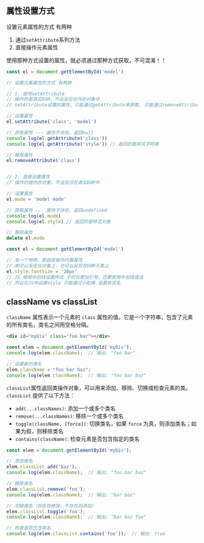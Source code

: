 ## 属性设置方式

设置元素属性的方式 有两种

1. 通过`setAttribute`系列方法
2. 直接操作元素属性

使用那种方式设置的属性，就必须通过那种方式获取，不可混淆！！

```js
const el = document.getElementById('model')

// 设置元素属性的方式 有两种

// 1. 使用setAttribute
// 操作的是真实DOM，不会反应在内存对象中
// setAttribute设置的属性，只能通过getAttribute来获取, 只能通过removeAttribute来移除

// 设置属性
el.setAttribute('class', 'model')

// 获取属性 --- 属性不存在，返回null
console.log(el.getAttribute('class'))
console.log(el.getAttribute('style')) // 返回的是样式字符串

// 移除属性
el.removeAttribute('class')


// 2. 直接设置属性
// 操作的是内存对象，不会反应在真实DOM中

// 设置属性
el.mode = 'model mode'

// 获取属性 --- 属性不存在，返回undefined
console.log(el.mode)
console.log(el.style) // 返回的是样式对象

// 移除属性
delete el.mode
```

```js
const el = document.getElementById('model')

// 有一个特例，那就是操作内置属性
// 即可以反应在对象上，也可以反应在DOM元素上
el.style.fontSize = '20px' 
// JS 使用中划线设置样式 不仅仅要加引号，还要使用中划线语法
// 所以在JS中设置style 只能通过小驼峰 设置样式名
```



## className vs classList

`className` 属性表示一个元素的 `class` 属性的值。它是一个字符串，包含了元素的所有类名，类名之间用空格分隔。

```html
<div id="myDiv" class="foo bar"></div>
```

```js
const elem = document.getElementById('myDiv');
console.log(elem.className);  // 输出: "foo bar"

// 设置新的类名
elem.className = "foo bar baz";
console.log(elem.className);  // 输出: "foo bar baz"
```



`classList`属性返回类操作对象，可以用来添加、移除、切换或检查元素的类。`classList` 提供了以下方法：

- `add(...classNames)`: 添加一个或多个类名
- `remove(...classNames)`: 移除一个或多个类名
- `toggle(className, [force])`: 切换类名，如果 `force` 为真，则添加类名；如果为假，则移除类名
- `contains(className)`: 检查元素是否包含指定的类名

```js
const elem = document.getElementById('myDiv');

// 添加类名
elem.classList.add('baz');
console.log(elem.className);  // 输出: "foo bar baz"

// 移除类名
elem.classList.remove('foo');
console.log(elem.className);  // 输出: "bar baz"

// 切换类名（存在则移除，不存在则添加）
elem.classList.toggle('foo');
console.log(elem.className);  // 输出: "bar baz foo"

// 检查是否包含类名
console.log(elem.classList.contains('foo'));  // 输出: true
```

